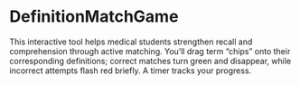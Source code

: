 # DefinitionMatchGame
This interactive tool helps medical students strengthen recall and comprehension through active matching. You’ll drag term “chips” onto their corresponding definitions; correct matches turn green and disappear, while incorrect attempts flash red briefly. A timer tracks your progress.
